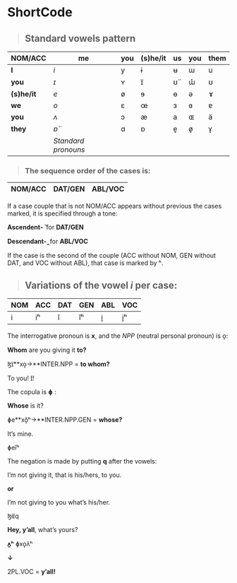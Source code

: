 # ShortCode
> ## Standard vowels pattern
|NOM/ACC|me|you|(s)he/it|us|you|them
|-|-|-|-|-|-|-
|**I**|*i*|y|ɨ|ʉ|ɯ|u|
|**you**|*ɪ*|ʏ|ɪ̈|ʊ̈|ɯ̽|ʊ
|**(s)he/it**|*e*|ø|ɘ|ɵ|ə|ɤ
|**we**|*o*|ɛ|œ|ɜ|ɞ|ɐ
|**you**|*ʌ*|ɔ|æ|a|ɶ|ä
|**they**|*ɒ̈*|ɑ|ɒ|e̞|ø̞|ɤ̞
||*Standard pronouns*

>### The sequence order of the cases is:
|NOM/ACC|DAT/GEN|ABL/VOC
|-|-|-

If a case couple that is not NOM/ACC appears without previous the cases marked, it is specified through a tone:

**Ascendent- ̆**  for **DAT/GEN**

**Descendant- ̯**  for **ABL/VOC**

If the case is the second of the couple (ACC without NOM, GEN without DAT, and VOC without ABL), that case is marked by ʰ.
>## Variations of the vowel *i* per case:
|NOM|ACC|DAT|GEN|ABL|VOC
|-|-|-|-|-|-
|i|iʰ|ĭ|ĭʰ|i̯|i̯ʰ

The interrogative pronoun is **x**, and the *NPP* (neutral personal pronoun) is o̞:

**Whom** are you giving it **to?**

ɮɪ̈**xo̞→**INTER.NPP = **to whom?**

To you!
ɪ̆!

The copula is **ɸ** :

**Whose** is it?

ɸe**xŏ̞ʰ→**INTER.NPP.GEN = **whose?**

It’s mine.

ɸeĭʰ

The negation is made by putting **q** after the vowels:

I’m not giving it, that is his/hers, to you.

**or**

I’m not giving to you what’s his/her.

ɮɨɪ̈q

**Hey, y’all**, what’s yours?

**ʌ̯ʰ** ɸxo̞ʌ̆ʰ

**↓**

2PL.VOC = **y’all!**
